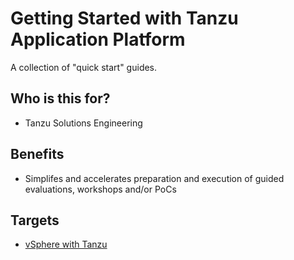 # Getting Started with Tanzu Application Platform

A collection of "quick start" guides.

## Who is this for?

* Tanzu Solutions Engineering

## Benefits

* Simplifes and accelerates preparation and execution of guided evaluations, workshops and/or PoCs

## Targets

* [vSphere with Tanzu](tkgs/README.md)
